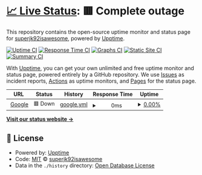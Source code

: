 # [📈 Live Status](https://superjk92.tk): <!--live status--> **🟥 Complete outage**

This repository contains the open-source uptime monitor and status page for [superjk92isawesome](https://superjk92.tk), powered by [Upptime](https://github.com/upptime/upptime).

[![Uptime CI](https://github.com/superjk92isawesome/upptime/workflows/Uptime%20CI/badge.svg)](https://github.com/superjk92isawesome/upptime/actions?query=workflow%3A%22Uptime+CI%22)
[![Response Time CI](https://github.com/superjk92isawesome/upptime/workflows/Response%20Time%20CI/badge.svg)](https://github.com/superjk92isawesome/upptime/actions?query=workflow%3A%22Response+Time+CI%22)
[![Graphs CI](https://github.com/superjk92isawesome/upptime/workflows/Graphs%20CI/badge.svg)](https://github.com/superjk92isawesome/upptime/actions?query=workflow%3A%22Graphs+CI%22)
[![Static Site CI](https://github.com/superjk92isawesome/upptime/workflows/Static%20Site%20CI/badge.svg)](https://github.com/superjk92isawesome/upptime/actions?query=workflow%3A%22Static+Site+CI%22)
[![Summary CI](https://github.com/superjk92isawesome/upptime/workflows/Summary%20CI/badge.svg)](https://github.com/superjk92isawesome/upptime/actions?query=workflow%3A%22Summary+CI%22)

With [Upptime](https://upptime.js.org), you can get your own unlimited and free uptime monitor and status page, powered entirely by a GitHub repository. We use [Issues](https://github.com/superjk92isawesome/upptime/issues) as incident reports, [Actions](https://github.com/superjk92isawesome/upptime/actions) as uptime monitors, and [Pages](https://superjk92.tk) for the status page.

<!--start: status pages-->
<!-- This summary is generated by Upptime (https://github.com/upptime/upptime) -->
<!-- Do not edit this manually, your changes will be overwritten -->
<!-- prettier-ignore -->
| URL | Status | History | Response Time | Uptime |
| --- | ------ | ------- | ------------- | ------ |
| <img alt="" src="https://icons.duckduckgo.com/ip3/25566.ico" height="13"> [Google](superjk92.ddns.net:25566) | 🟥 Down | [google.yml](https://github.com/superjk92isawesome/upptime/commits/HEAD/history/google.yml) | <details><summary><img alt="Response time graph" src="./graphs/google/response-time-week.png" height="20"> 0ms</summary><br><a href="https://superjk92isawesome.github.io/upptime/history/google"><img alt="Response time 0" src="https://img.shields.io/endpoint?url=https%3A%2F%2Fraw.githubusercontent.com%2Fsuperjk92isawesome%2Fupptime%2FHEAD%2Fapi%2Fgoogle%2Fresponse-time.json"></a><br><a href="https://superjk92isawesome.github.io/upptime/history/google"><img alt="24-hour response time 0" src="https://img.shields.io/endpoint?url=https%3A%2F%2Fraw.githubusercontent.com%2Fsuperjk92isawesome%2Fupptime%2FHEAD%2Fapi%2Fgoogle%2Fresponse-time-day.json"></a><br><a href="https://superjk92isawesome.github.io/upptime/history/google"><img alt="7-day response time 0" src="https://img.shields.io/endpoint?url=https%3A%2F%2Fraw.githubusercontent.com%2Fsuperjk92isawesome%2Fupptime%2FHEAD%2Fapi%2Fgoogle%2Fresponse-time-week.json"></a><br><a href="https://superjk92isawesome.github.io/upptime/history/google"><img alt="30-day response time 0" src="https://img.shields.io/endpoint?url=https%3A%2F%2Fraw.githubusercontent.com%2Fsuperjk92isawesome%2Fupptime%2FHEAD%2Fapi%2Fgoogle%2Fresponse-time-month.json"></a><br><a href="https://superjk92isawesome.github.io/upptime/history/google"><img alt="1-year response time 0" src="https://img.shields.io/endpoint?url=https%3A%2F%2Fraw.githubusercontent.com%2Fsuperjk92isawesome%2Fupptime%2FHEAD%2Fapi%2Fgoogle%2Fresponse-time-year.json"></a></details> | <details><summary><a href="https://superjk92isawesome.github.io/upptime/history/google">0.00%</a></summary><a href="https://superjk92isawesome.github.io/upptime/history/google"><img alt="All-time uptime 62.74%" src="https://img.shields.io/endpoint?url=https%3A%2F%2Fraw.githubusercontent.com%2Fsuperjk92isawesome%2Fupptime%2FHEAD%2Fapi%2Fgoogle%2Fuptime.json"></a><br><a href="https://superjk92isawesome.github.io/upptime/history/google"><img alt="24-hour uptime 0.00%" src="https://img.shields.io/endpoint?url=https%3A%2F%2Fraw.githubusercontent.com%2Fsuperjk92isawesome%2Fupptime%2FHEAD%2Fapi%2Fgoogle%2Fuptime-day.json"></a><br><a href="https://superjk92isawesome.github.io/upptime/history/google"><img alt="7-day uptime 0.00%" src="https://img.shields.io/endpoint?url=https%3A%2F%2Fraw.githubusercontent.com%2Fsuperjk92isawesome%2Fupptime%2FHEAD%2Fapi%2Fgoogle%2Fuptime-week.json"></a><br><a href="https://superjk92isawesome.github.io/upptime/history/google"><img alt="30-day uptime 0.00%" src="https://img.shields.io/endpoint?url=https%3A%2F%2Fraw.githubusercontent.com%2Fsuperjk92isawesome%2Fupptime%2FHEAD%2Fapi%2Fgoogle%2Fuptime-month.json"></a><br><a href="https://superjk92isawesome.github.io/upptime/history/google"><img alt="1-year uptime 0.00%" src="https://img.shields.io/endpoint?url=https%3A%2F%2Fraw.githubusercontent.com%2Fsuperjk92isawesome%2Fupptime%2FHEAD%2Fapi%2Fgoogle%2Fuptime-year.json"></a></details>

<!--end: status pages-->

[**Visit our status website →**](https://superjk92.tk)

## 📄 License

- Powered by: [Upptime](https://github.com/upptime/upptime)
- Code: [MIT](./LICENSE) © [superjk92isawesome](https://superjk92.tk)
- Data in the `./history` directory: [Open Database License](https://opendatacommons.org/licenses/odbl/1-0/)
